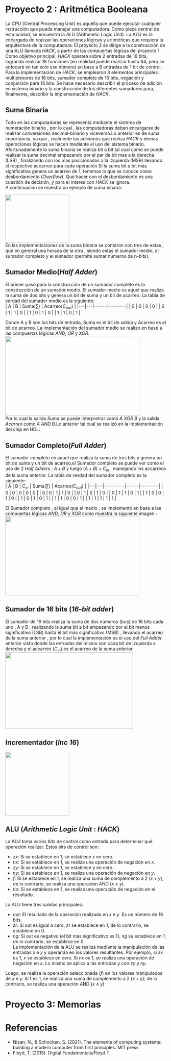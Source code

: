 # Proyecto 2 : Aritmética Booleana
La *CPU* (Central Processing Unit) es aquella que puede ejecutar cualquier instrucción que pueda manejar una computadora. Como pieza central de esta unidad, se encuentra la *ALU* (Arithmetic Logic Unit). La ALU es la encargada de realizar las operaciones lógicas y aritméticas que requiera la arquitectura de la computadora.
El proyecto 2 se dirige a la construcción de una ALU llamada *HACK*, a partir de las compuertas lógicas del proyecto 1. Como objetivo principal, *HACK* operará sobre 2 entradas de 16 bits, logrando realizar 18 funciones (en realidad puede realizar hasta 64, pero se enfocará en tan solo ese número) en base a 6 entradas de 1 bit de control.
Para la implementación de *HACK*, se emplearon 3 elementos principales: multiplexores de 16 bits, sumador completo de 16 bits, negación y conjunción para 16 bits. Se hace necesario describir el proceso de adición en sistema binario y la construcción de los diferentes sumadores para, finalmente, describir la implementación de *HACK*.
## Suma Binaria
Todo en las computadoras se representa mediante el sistema de numeración binario , por lo cual , las computadoras deben encargarse de realizar conversiones decimal-binario y viceversa.Lo anterior es de suma importancia, ya que , realmente las adiciones que realiza *HACK* y demas operaciones lógicas se hacen mediante el uso del sistema binario.<br>
Afortunadamente la suma binaria se realiza bit a bit tal cual como se puede realizar la suma decimal empezando por el par de bit mas a la derecha (LSB) , finalizando con los mas posicionados a la izquierda (MSB) llevando el respectivo accarreo para cada operación.Si la suma bit a bit más significativa genera un acarreo de 1, tenemos lo que se conoce como desbordamiento (*Overflow*). Qué hacer con el desbordamiento es una cuestión de decisión, y para el interes con *HACK* se ignora.<br>
A continuación se muestra un ejemplo de suma binaria:<br>

<img src="https://github.com/user-attachments/assets/a674037d-b3e9-49c5-9975-517dd1e9983d" width="200" height="150" text-align="center"/>
<br>
En las implementaciones de la suma binaria se contaron con tres de estas , que en general una herada de la otra , siendo estas el sumador medio, el sumador completo y el sumador (permite sumar números de n-bits).<br>

## Sumador Medio(*Half Adder*)
El primer paso para la construcción de un sumador completo es la construcción de un sumador medio. El sumador medio es aquel que realiza la suma de dos bits y genera un bit de suma y un bit de acarreo. La tabla de verdad del sumador medio es la siguiente:<br>
| A | B | Suma($\sum$) | Acarreo($C_{out}$) |
|---|---|------|---------|
| 0 | 0 | 0    | 0       |
| 0 | 1 | 1    | 0       |
| 1 | 0 | 1    | 0       |
| 1 | 1 | 0    | 1       |

Donde A y B son los bits de entrada, Suma es el bit de salida y Acarreo es el bit de acarreo. La implementación del sumador medio se realizó en base a las compuertas lógicas *AND*, *OR* y *XOR*.<br>
<img src="https://github.com/user-attachments/assets/0d14e99e-81e0-478f-ac05-4aa0a85f9f13" width="420" height="250" text-align="center"/>
<br>
Por lo cual la salida *Suma* se puede interpretrar como *A XOR B* y la salida *Acarreo* como *A AND B*.Lo anterior tal cual se realizó en la implementación del chip en HDL.<br>

## Sumador Completo(*Full Adder*)
El sumador completo es aquel que realiza la suma de tres bits y genera un bit de suma y un bit de acarreo,el Sumador completo se puede ver como el uso de 2 *Half Adders* : $A+B$ y luego $(A+B)+C_{in}$ , manejando los accarreos de la suma anterior. La tabla de verdad del sumador completo es la siguiente:<br>
| A | B | $C_{in}$ | Suma($\sum$) | Acarreo($C_{out}$) |
|---|---|----------|------|---------|
| 0 | 0 | 0        | 0    | 0       |
| 0 | 0 | 1        | 1    | 0       |
| 0 | 1 | 0        | 1    | 0       |
| 0 | 1 | 1        | 0    | 1       |
| 1 | 0 | 0        | 1    | 0       |
| 1 | 0 | 1        | 0    | 1       |
| 1 | 1 | 0        | 0    | 1       |
| 1 | 1 | 1        | 1    | 1       |
<br>

El Sumador completo , al igual que el medio , se implementó en base a las compuertas lógicas *AND*, *OR* y *XOR* como muestra la siguiente imagen :<br>
<img src="https://github.com/user-attachments/assets/d0bbc8f3-abe8-47c3-a307-33b44718ed3e" width="420" height="250" text-align="center"/>

## Sumador de 16 bits (*16-bit adder*)
El sumador de 16 bits realiza la suma de dos números (bus) de 16 bits cada uno , A y B , realizando la suma bit a bit empezando por el bit menos significativo (LSB) hasta el bit más significativo (MSB) , llevando el acarreo de la suma anterior , por lo cual la implementación es el uso del *Full Adder* anterior visto donde las entradas del mismo son cada bit de izquierda a derecha  y el accarreo ($C_{in}$) es el acarreo de la suma anterior.<br>
<img src="https://github.com/user-attachments/assets/765ccbb7-6280-4418-b226-0afce7477293" width="400" height="240" text-align="center"/>

## Incrementador (*Inc 16*)
<img src="https://github.com/user-attachments/assets/757c3d08-6725-46bb-b4ca-78a3a7dde6c5" width="200" height="200" text-align="center"/>



## ALU (*Arithmetic Logic Unit* : *HACK*)
La ALU toma varios bits de control como entrada para determinar qué operación realizar. Estos bits de control son:


- $zx$: Si se establece en 1, se establece $x$ en cero.
- $nx$: Si se establece en 1, se realiza una operación de negación en $x$.
- $zy$: Si se establece en 1, se establece y en cero.
- $ny$: Si se establece en 1, se realiza una operación de negación en $y$.
- $f$: Si se establece en 1, se realiza una suma de complemento a 2 $(x + y)$, de lo contrario, se realiza una operación AND $(x \land y)$.
- $no$: Si se establece en 1, se realiza una operación de negación en el resultado.

La ALU tiene tres salidas principales:
- $out$: El resultado de la operación realizada en $x$ e $y$. Es un número de 16 bits.
- $zr$: Si out es igual a cero, $zr$ se establece en 1; de lo contrario, se establece en 0.
- $ng$: Si out es negativo (el bit más significativo es 1), $ng$ se establece en 1; de lo contrario, se establece en 0.
<br>La implementación de la ALU se realiza mediante la manipulación de las entradas $x$ e $y$ y operando en los valores resultantes. Por ejemplo, si $zx$ es 1, $x$ se establece en cero. Si nx es 1, se realiza una operación de negación en $x$. Lo mismo se aplica a las entradas y con $zy$ y $ny$.

Luego, se realiza la operación seleccionada ($f$) en los valores manipulados de $x$ e $y$. Si f es 1, se realiza una suma de complemento a 2 $(x + y)$; de lo contrario, se realiza una operación AND $(x \land y)$

# Proyecto 3: Memorias

# Referencias
<ul>
<li>Nisan, N., & Schocken, S. (2021). The elements of computing systems: building a modern computer from first principles. MIT press
<li>Floyd, T. (2015). Digital Fundamentals/Floyd T.
<ul>
